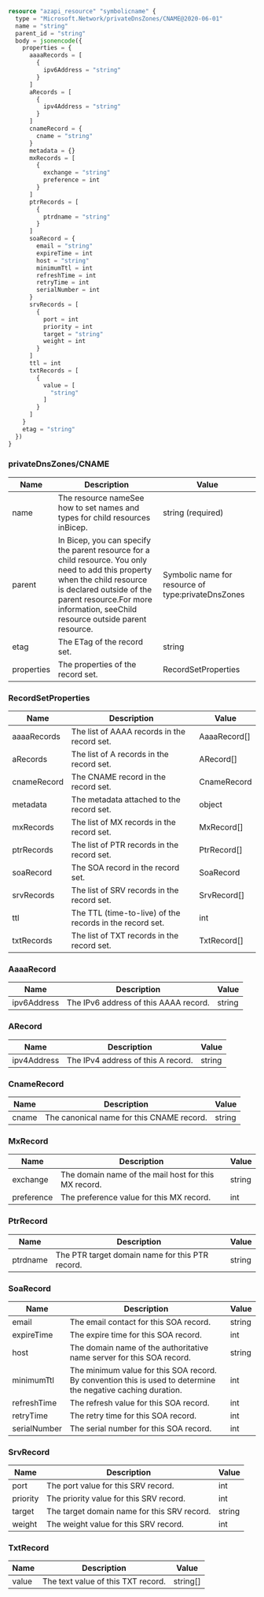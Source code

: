 ```terraform
resource "azapi_resource" "symbolicname" {
  type = "Microsoft.Network/privateDnsZones/CNAME@2020-06-01"
  name = "string"
  parent_id = "string"
  body = jsonencode({
    properties = {
      aaaaRecords = [
        {
          ipv6Address = "string"
        }
      ]
      aRecords = [
        {
          ipv4Address = "string"
        }
      ]
      cnameRecord = {
        cname = "string"
      }
      metadata = {}
      mxRecords = [
        {
          exchange = "string"
          preference = int
        }
      ]
      ptrRecords = [
        {
          ptrdname = "string"
        }
      ]
      soaRecord = {
        email = "string"
        expireTime = int
        host = "string"
        minimumTtl = int
        refreshTime = int
        retryTime = int
        serialNumber = int
      }
      srvRecords = [
        {
          port = int
          priority = int
          target = "string"
          weight = int
        }
      ]
      ttl = int
      txtRecords = [
        {
          value = [
            "string"
          ]
        }
      ]
    }
    etag = "string"
  })
}

```

### privateDnsZones/CNAME

| Name | Description | Value |
|-|-|-|
| name | The resource nameSee how to set names and types for child resources inBicep. | string (required) |
| parent | In Bicep, you can specify the parent resource for a child resource. You only need to add this property when the child resource is declared outside of the parent resource.For more information, seeChild resource outside parent resource. | Symbolic name for resource of type:privateDnsZones |
| etag | The ETag of the record set. | string |
| properties | The properties of the record set. | RecordSetProperties |


### RecordSetProperties

| Name | Description | Value |
|-|-|-|
| aaaaRecords | The list of AAAA records in the record set. | AaaaRecord[] |
| aRecords | The list of A records in the record set. | ARecord[] |
| cnameRecord | The CNAME record in the record set. | CnameRecord |
| metadata | The metadata attached to the record set. | object |
| mxRecords | The list of MX records in the record set. | MxRecord[] |
| ptrRecords | The list of PTR records in the record set. | PtrRecord[] |
| soaRecord | The SOA record in the record set. | SoaRecord |
| srvRecords | The list of SRV records in the record set. | SrvRecord[] |
| ttl | The TTL (time-to-live) of the records in the record set. | int |
| txtRecords | The list of TXT records in the record set. | TxtRecord[] |


### AaaaRecord

| Name | Description | Value |
|-|-|-|
| ipv6Address | The IPv6 address of this AAAA record. | string |


### ARecord

| Name | Description | Value |
|-|-|-|
| ipv4Address | The IPv4 address of this A record. | string |


### CnameRecord

| Name | Description | Value |
|-|-|-|
| cname | The canonical name for this CNAME record. | string |


### MxRecord

| Name | Description | Value |
|-|-|-|
| exchange | The domain name of the mail host for this MX record. | string |
| preference | The preference value for this MX record. | int |


### PtrRecord

| Name | Description | Value |
|-|-|-|
| ptrdname | The PTR target domain name for this PTR record. | string |


### SoaRecord

| Name | Description | Value |
|-|-|-|
| email | The email contact for this SOA record. | string |
| expireTime | The expire time for this SOA record. | int |
| host | The domain name of the authoritative name server for this SOA record. | string |
| minimumTtl | The minimum value for this SOA record. By convention this is used to determine the negative caching duration. | int |
| refreshTime | The refresh value for this SOA record. | int |
| retryTime | The retry time for this SOA record. | int |
| serialNumber | The serial number for this SOA record. | int |


### SrvRecord

| Name | Description | Value |
|-|-|-|
| port | The port value for this SRV record. | int |
| priority | The priority value for this SRV record. | int |
| target | The target domain name for this SRV record. | string |
| weight | The weight value for this SRV record. | int |


### TxtRecord

| Name | Description | Value |
|-|-|-|
| value | The text value of this TXT record. | string[] |


